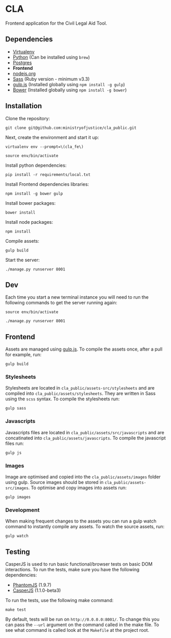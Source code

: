# CLA

Frontend application for the Civil Legal Aid Tool.

## Dependencies

* [Virtualenv](http://www.virtualenv.org/en/latest/)
* [Python](http://www.python.org/) (Can be installed using `brew`)
* [Postgres](http://www.postgresql.org/)
* **Frontend**
* [nodejs.org](http://nodejs.org/)
* [Sass](http://sass-lang.com/) (Ruby version - minimum v3.3)
* [gulp.js](http://gulpjs.com/) (Installed globally using `npm install -g gulp`)
* [Bower](http://bower.io/) (Installed globally using `npm install -g bower`)

## Installation

Clone the repository:

    git clone git@github.com:ministryofjustice/cla_public.git

Next, create the environment and start it up:

    virtualenv env --prompt=\(cla_fe\)

    source env/bin/activate

Install python dependencies:

    pip install -r requirements/local.txt

Install Frontend dependencies libraries:

    npm install -g bower gulp

Install bower packages:

    bower install

Install node packages:

    npm install

Compile assets:

    gulp build

Start the server:

    ./manage.py runserver 8001

## Dev

Each time you start a new terminal instance you will need to run the following commands to get the server running again:

    source env/bin/activate

    ./manage.py runserver 8001

## Frontend

Assets are managed using [gulp.js](http://gulpjs.com/). To compile the assets once, after a pull for example, run:

    gulp build

### Stylesheets

Stylesheets are located in `cla_public/assets-src/stylesheets` and are compiled into `cla_public/assets/stylesheets`. They are written in Sass using the `scss` syntax. To compile the stylesheets run:

    gulp sass

### Javascripts

Javascripts files are located in `cla_public/assets/src/javascripts` and are concatinated into `cla_public/assets/javascripts`. To compile the javascript files run:

    gulp js

### Images

Image are optimised and copied into the `cla_public/assets/images` folder using gulp. Source images should be stored in `cla_public/assets-src/images`. To optimise and copy images into assets run:

    gulp images

### Development

When making frequent changes to the assets you can run a gulp watch command to instantly compile any assets. To watch the source assets, run:

    gulp watch

## Testing

CasperJS is used to run basic functional/browser tests on basic DOM interactions. To run the tests, make sure you have the following dependencies:

* [PhantomJS](http://phantomjs.org/) (1.9.7)
* [CasperJS](http://casperjs.org/) (1.1.0-beta3)

To run the tests, use the following make command:

    make test

By default, tests will be run on `http://0.0.0.0:8001/`. To change this you can pass the `--url` argument on the command called in the make file. To see what command is called look at the `Makefile` at the project root.




